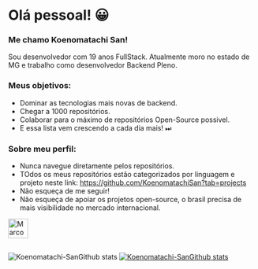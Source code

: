 # Olá pessoal! 😀 

### Me chamo Koenomatachi San!

Sou desenvolvedor com 19 anos FullStack. Atualmente moro no estado de MG e trabalho como desenvolvedor Backend Pleno.

### Meus objetivos: 
* Dominar as tecnologias mais novas de backend.
* Chegar a 1000 repositórios.
* Colaborar para o máximo de repositórios Open-Source possivel.
* E essa lista vem crescendo a cada dia mais! ⏭
 
 
### Sobre meu perfil: 
* Nunca navegue diretamente pelos repositórios.
* TOdos os meus repositórios estão categorizados por linguagem e projeto neste link: https://github.com/KoenomatachiSan?tab=projects
* Não esqueça de me seguir!
* Não esqueça de apoiar os projetos open-source, o brasil precisa de mais visibilidade no mercado internacional.
 
<p align="left">
  <a href="https://www.linkedin.com/in/gustavo-de-oliveira-rosa-916104199/" target="blank"><img align="center" src="https://cdn.jsdelivr.net/npm/simple-icons@3.0.1/icons/linkedin.svg" alt="Marcos Henrique" height="40" width="40" /></a> &nbsp;&nbsp;
</p>


##

![Koenomatachi-SanGithub stats](https://github-readme-stats.vercel.app/api?username=KoenomatachiSan&show_icons=true&theme=dracula)     [![Koenomatachi-SanGithub stats](https://github-readme-stats.vercel.app/api/top-langs/?username=KoenomatachiSan&layout=compact)](https://github.com/KoenomatachiSan/github-readme-stats)
